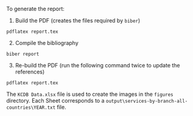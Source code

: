 To generate the report:

1. Build the PDF (creates the files required by `biber`)

```console
pdflatex report.tex
```

2. Compile the bibliography

```console
biber report
```

3. Re-build the PDF (run the following command twice to update the references)

```console
pdflatex report.tex
```

The `KCDB Data.xlsx` file is used to create the images in the `figures` directory. Each Sheet corresponds to a `output\services-by-branch-all-countries\YEAR.txt` file.

